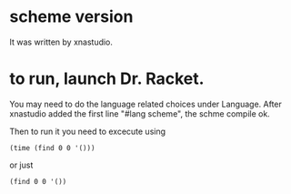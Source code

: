 # scheme version

It was written by xnastudio.

# to run, launch Dr. Racket.

You may need to do the language related choices under Language.  After xnastudio added the first line "#lang scheme", the schme compile ok.

Then to run it you need to excecute using 

	(time (find 0 0 '()))

or just

	(find 0 0 '())